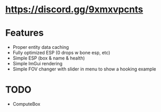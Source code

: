 # https://discord.gg/9xmxvpcnts

# Features
- Proper entity data caching               
- Fully optimized ESP (0 drops w bone esp, etc)                                       
- Simple ESP (box & name & health)           
- Simple ImGui rendering          
- Simple FOV changer with slider in menu to show a hooking example

# TODO     
- ComputeBox



